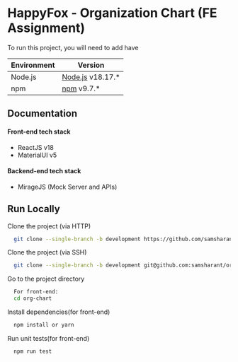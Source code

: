 # HappyFox - Organization Chart (FE Assignment)

To run this project, you will need to add have

| Environment | Version                                                                    |
| ----------- | -------------------------------------------------------------------------- |
| Node.js     | [Node.js](https://nodejs.org/) v18.17.\*                                   |
| npm         | [npm](https://docs.npmjs.com/try-the-latest-stable-version-of-npm) v9.7.\* |

## Documentation

#### Front-end tech stack

- ReactJS v18
- MaterialUI v5

#### Backend-end tech stack

- MirageJS (Mock Server and APIs)

## Run Locally

Clone the project (via HTTP)

```bash
  git clone --single-branch -b development https://github.com/samsharant/organization-chart.git
```

Clone the project (via SSH)

```bash
  git clone --single-branch -b development git@github.com:samsharant/organization-chart.git
```

Go to the project directory

```bash
  For front-end:
  cd org-chart
```

Install dependencies(for front-end)

```bash
  npm install or yarn
```

Run unit tests(for front-end)

```bash
  npm run test

```
